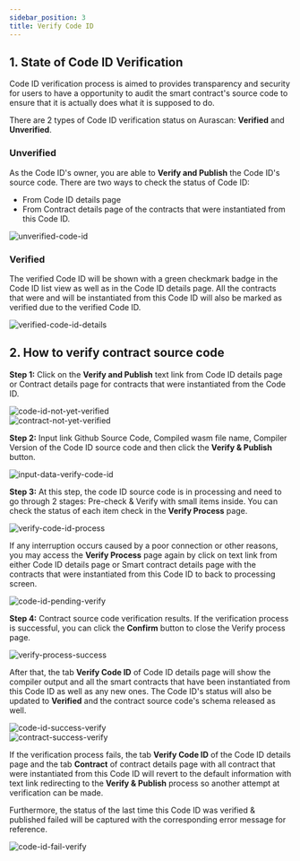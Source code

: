 ```yaml
---
sidebar_position: 3
title: Verify Code ID
---
```


## 1. State of Code ID Verification
Code ID verification process is aimed to provides transparency and security for users to have a opportunity to audit the smart contract's source code to ensure that it is actually does what ít is supposed to do.

There are 2 types of Code ID verification status on Aurascan: **Verified** and **Unverified**.

### Unverified

As the Code ID's owner, you are able to **Verify and Publish** the Code ID's source code. There are two ways to check the status of Code ID:
* From Code ID details page
* From Contract details page of the contracts that were instantiated from this Code ID. 


<div id="img-wrapper">
    <img src="/img/aurascan/Unverified_CodeID_3.png" alt="unverified-code-id"/>
</div>


### Verified

The verified Code ID will be shown with a green checkmark badge in the Code ID list view as well as in the Code ID details page. 
All the contracts that were and will be instantiated from this Code ID will also be marked as verified due to the verified Code ID.

<div id="img-wrapper">
    <img src="/img/aurascan/Verified_CodeID_3.png" alt="verified-code-id-details"/>
</div>



## 2. How to verify contract source code
**Step 1:** Click on the **Verify and Publish** text link from Code ID details page or Contract details page for contracts that were instantiated from the Code ID. 

<div id="img-wrapper">
    <img src="/img/aurascan/Enter_verify_CodeID_3.png" alt="code-id-not-yet-verified"/>
</div>

<div id="img-wrapper">
    <img src="/img/aurascan/Enter_verify_CodeID_contract_3.png" alt="contract-not-yet-verified"/>
</div>

**Step 2:** Input link Github Source Code, Compiled wasm file name, Compiler Version of the Code ID source code and then click the **Verify & Publish** button.

<div id="img-wrapper">
    <img src="/img/aurascan/Input_verify_CodeID_3.png" alt="input-data-verify-code-id"/>
</div>

**Step 3:** At this step, the code ID source code is in processing and need to go through 2 stages: Pre-check & Verify with small items inside. 
You can check the status of each item check in the **Verify Process** page. 

<div id="img-wrapper">
    <img src="/img/aurascan/processing_verify_CodeID_3.png" alt="verify-code-id-process"/>
</div>

If any interruption occurs caused by a poor connection or other reasons, you may access the **Verify Process** page again by click on text link from either Code ID details page or Smart contract details page with the contracts that were instantiated from this Code ID to back to processing screen. 

<div id="img-wrapper">
    <img src="/img/aurascan/Pending_verify_CodeID_3.png" alt="code-id-pending-verify"/>
</div>


**Step 4:** Contract source code verification results. 
If the verification process is successful, you can click the **Confirm** button to close the Verify process page. 

<div id="img-wrapper">
    <img src="/img/aurascan/Success_verify_CodeID_3.png" alt="verify-process-success"/>
</div>

After that, the tab **Verify Code ID** of Code ID details page will show the compiler output and all the smart contracts that have been instantiated from this Code ID as well as any new ones. The Code ID's status will also be updated to **Verified** and the contract source code's schema released as well.  

<div id="img-wrapper">
    <img src="/img/aurascan/Verified_CodeID_3.png" alt="code-id-success-verify"/>
</div>

<div id="img-wrapper">
    <img src="/img/aurascan/Success_Verified_CodeID_Contract_3.png" alt="contract-success-verify"/>
</div>

If the verification process fails, the tab **Verify Code ID** of the Code ID details page and the tab **Contract** of contract details page with all contract that were instantiated from this Code ID will revert to the default information with text link redirecting to the **Verify & Publish** process so another attempt at verification can be made. 

Furthermore, the status of the last time this Code ID was verified & published failed will be captured with the corresponding error message for reference. 

<div id="img-wrapper">
    <img src="/img/aurascan/Fail_verified_CodeID_3.png" alt="code-id-fail-verify"/>
</div>

